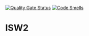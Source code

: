 [![Quality Gate Status](https://sonarcloud.io/api/project_badges/measure?project=lucamjdimarco_ISW2&metric=alert_status)](https://sonarcloud.io/summary/new_code?id=lucamjdimarco_ISW2)
[![Code Smells](https://sonarcloud.io/api/project_badges/measure?project=lucamjdimarco_ISW2&metric=code_smells)](https://sonarcloud.io/summary/new_code?id=lucamjdimarco_ISW2)

# ISW2